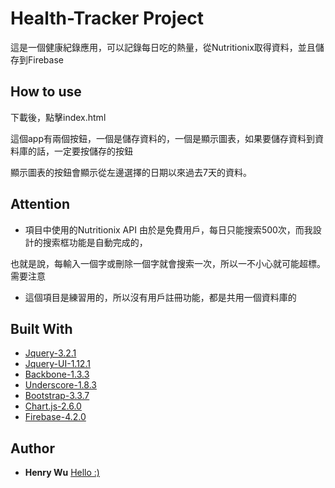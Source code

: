 # Health-Tracker Project

這是一個健康紀錄應用，可以記錄每日吃的熱量，從Nutritionix取得資料，並且儲存到Firebase

## How to use

下載後，點擊index.html

這個app有兩個按鈕，一個是儲存資料的，一個是顯示圖表，如果要儲存資料到資料庫的話，一定要按儲存的按鈕

顯示圖表的按鈕會顯示從左邊選擇的日期以來過去7天的資料。

## Attention

* 項目中使用的Nutritionix API 由於是免費用戶，每日只能搜索500次，而我設計的搜索框功能是自動完成的，

也就是說，每輸入一個字或刪除一個字就會搜索一次，所以一不小心就可能超標。需要注意

* 這個項目是練習用的，所以沒有用戶註冊功能，都是共用一個資料庫的

## Built With

* [Jquery-3.2.1](https://jquery.com/)
* [Jquery-UI-1.12.1](http://jqueryui.com/)
* [Backbone-1.3.3](http://backbonejs.org/)
* [Underscore-1.8.3](http://underscorejs.org/)
* [Bootstrap-3.3.7](http://getbootstrap.com/)
* [Chart.js-2.6.0](http://www.chartjs.org/)
* [Firebase-4.2.0](https://firebase.google.com/)

## Author

* **Henry Wu** [Hello :)](https://github.com/henry32144)